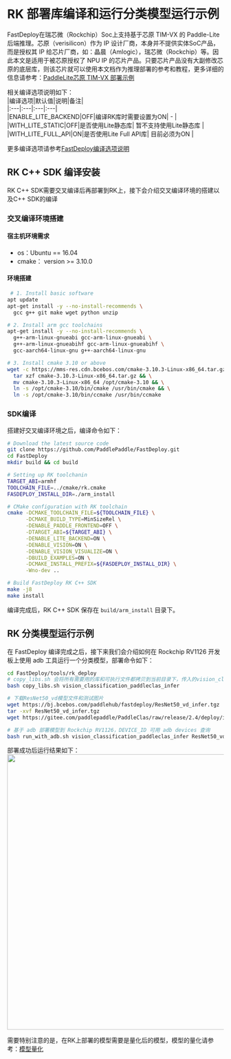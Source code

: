 # RK 部署库编译和运行分类模型运行示例

FastDeploy在瑞芯微（Rockchip）Soc上支持基于芯原 TIM-VX 的 Paddle-Lite 后端推理。芯原（verisilicon）作为 IP 设计厂商，本身并不提供实体SoC产品，而是授权其 IP 给芯片厂商，如：晶晨（Amlogic），瑞芯微（Rockchip）等。因此本文是适用于被芯原授权了 NPU IP 的芯片产品。只要芯片产品没有大副修改芯原的底层库，则该芯片就可以使用本文档作为推理部署的参考和教程，更多详细的信息请参考：[PaddleLite芯原 TIM-VX 部署示例](https://paddle-lite.readthedocs.io/zh/develop/demo_guides/verisilicon_timvx.html)

相关编译选项说明如下：  
|编译选项|默认值|说明|备注|  
|:---|:---|:---|:---|  
|ENABLE_LITE_BACKEND|OFF|编译RK库时需要设置为ON| - |
|WITH_LITE_STATIC|OFF|是否使用Lite静态库| 暂不支持使用Lite静态库 |
|WITH_LITE_FULL_API|ON|是否使用Lite Full API库| 目前必须为ON |

更多编译选项请参考[FastDeploy编译选项说明](./README.md)

## RK C++ SDK 编译安装  

RK C++ SDK需要交叉编译后再部署到RK上，接下会介绍交叉编译环境的搭建以及C++ SDK的编译

### 交叉编译环境搭建

#### 宿主机环境需求  
- os：Ubuntu == 16.04
- cmake： version >= 3.10.0  

#### 环境搭建
```bash
 # 1. Install basic software
apt update
apt-get install -y --no-install-recommends \
  gcc g++ git make wget python unzip

# 2. Install arm gcc toolchains
apt-get install -y --no-install-recommends \
  g++-arm-linux-gnueabi gcc-arm-linux-gnueabi \
  g++-arm-linux-gnueabihf gcc-arm-linux-gnueabihf \
  gcc-aarch64-linux-gnu g++-aarch64-linux-gnu

# 3. Install cmake 3.10 or above
wget -c https://mms-res.cdn.bcebos.com/cmake-3.10.3-Linux-x86_64.tar.gz && \
  tar xzf cmake-3.10.3-Linux-x86_64.tar.gz && \
  mv cmake-3.10.3-Linux-x86_64 /opt/cmake-3.10 && \
  ln -s /opt/cmake-3.10/bin/cmake /usr/bin/cmake && \
  ln -s /opt/cmake-3.10/bin/ccmake /usr/bin/ccmake
```

### SDK编译
搭建好交叉编译环境之后，编译命令如下：
```bash
# Download the latest source code
git clone https://github.com/PaddlePaddle/FastDeploy.git
cd FastDeploy  
mkdir build && cd build

# Setting up RK toolchanin
TARGET_ABI=armhf
TOOLCHAIN_FILE=../cmake/rk.cmake
FASDEPLOY_INSTALL_DIR=./arm_install

# CMake configuration with RK toolchain
cmake -DCMAKE_TOOLCHAIN_FILE=${TOOLCHAIN_FILE} \
      -DCMAKE_BUILD_TYPE=MinSizeRel \
      -DENABLE_PADDLE_FRONTEND=OFF \
      -DTARGET_ABI=${TARGET_ABI} \
      -DENABLE_LITE_BACKEND=ON \
      -DENABLE_VISION=ON \
      -DENABLE_VISION_VISUALIZE=ON \
      -DBUILD_EXAMPLES=ON \
      -DCMAKE_INSTALL_PREFIX=${FASDEPLOY_INSTALL_DIR} \
      -Wno-dev ..

# Build FastDeploy RK C++ SDK
make -j8
make install  
```  
编译完成后，RK C++ SDK 保存在 `build/arm_install` 目录下。

## RK 分类模型运行示例  
在 FastDeploy 编译完成之后，接下来我们会介绍如何在 Rockchip RV1126 开发板上使用 adb 工具运行一个分类模型，部署命令如下：
```bash
cd FastDeploy/tools/rk_deploy
# copy_libs.sh 会将所有需要用的库和可执行文件都拷贝到当前目录下，传入的vision_classification_paddleclas_infer 是需要运行的可执行文件，你也可以根据需要换成你想要执行的文件，所有可执行文件都在 FastDeploy/build/bin下，运行成功后当前目录下会新增 libs 和 vision_classification_paddleclas_infer 两个文件
bash copy_libs.sh vision_classification_paddleclas_infer

# 下载ResNet50_vd模型文件和测试图片
wget https://bj.bcebos.com/paddlehub/fastdeploy/ResNet50_vd_infer.tgz
tar -xvf ResNet50_vd_infer.tgz
wget https://gitee.com/paddlepaddle/PaddleClas/raw/release/2.4/deploy/images/ImageNet/ILSVRC2012_val_00000010.jpeg

# 基于 adb 部署模型到 Rockchip RV1126，DEVICE_ID 可用 adb devices 查询
bash run_with_adb.sh vision_classification_paddleclas_infer ResNet50_vd_infer ILSVRC2012_val_00000010.jpeg $DEVICE_ID
```
部署成功后运行结果如下：
<img width="640" src="https://user-images.githubusercontent.com/30516196/198015942-b5f27cea-e62e-4efe-9248-085e4f468e0f.jpg">

需要特别注意的是，在RK上部署的模型需要是量化后的模型，模型的量化请参考：[模型量化](./../quantize.md)
